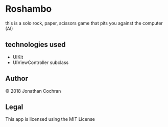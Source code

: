# Roshambo
this is a solo rock, paper, scissors game that pits you against the computer (AI)
## technologies used
- UIKit 
- UIViewController subclass
## Author 
&copy; 2018 Jonathan Cochran
## Legal 
This app is licensed using the MIT License
